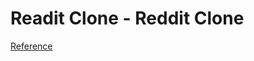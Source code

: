 # Readit Clone - Reddit Clone

[Reference](https://www.youtube.com/watch?v=GY7Ps8fqGdc&list=PLGLfVvz_LVvSngZQwrhYXlPnJf1zYqghI)
